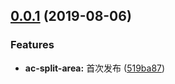 <a name="0.0.1"></a>
## [0.0.1](https://github.com/tinper-bee/ac-split-area/compare/519ba87...v0.0.1) (2019-08-06)


### Features

* **ac-split-area:** 首次发布 ([519ba87](https://github.com/tinper-bee/ac-split-area/commit/519ba87))



